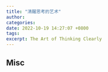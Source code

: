 ```yaml
---
title: "清醒思考的艺术"
author: 
categories: 
date: 2022-10-19 14:27:07 +0800
tags: 
excerpt: The Art of Thinking Clearly
---
```








## Misc





